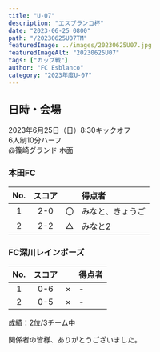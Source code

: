 ```yaml
---
title: "U-07"
description: "エスブランコ杯"
date: "2023-06-25 0800"
path: "/20230625U07TM"
featuredImage: ../images/20230625U07.jpg
featuredImageAlt: "20230625U07"
tags: ["カップ戦"]
author: "FC Esblanco"
category: "2023年度U-07"
---
```


## 日時・会場

2023年6月25日（日）8:30キックオフ<br>
6人制10分ハーフ<br>
@篠崎グランド ホ面

### 本田FC

| No.| スコア |   | 得点者  |
|:--:|:------:|:-:|:--------|
| 1  | 2-0 | 〇 |みなと、きょうご|
| 2  | 2-2 | △ |みなと2|


### FC深川レインボーズ

| No.| スコア |   | 得点者  |
|:--:|:------:|:-:|:--------|
| 1  | 0-6 | × |-|
| 2  | 0-5 | × |-|


成績：2位/3チーム中


関係者の皆様、ありがとうございました。